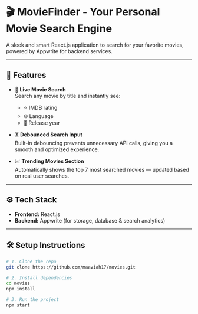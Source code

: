# 🎬 MovieFinder - Your Personal Movie Search Engine

A sleek and smart React.js application to search for your favorite movies, powered by Appwrite for backend services.

---

## 🚀 Features

- 🔎 **Live Movie Search**  
  Search any movie by title and instantly see:
  - ⭐ IMDB rating  
  - 🌐 Language  
  - 📅 Release year

- ⏳ **Debounced Search Input**  
  Built-in debouncing prevents unnecessary API calls, giving you a smooth and optimized experience.

- 📈 **Trending Movies Section**  
  Automatically shows the top 7 most searched movies — updated based on real user searches.

---

## ⚙️ Tech Stack

- **Frontend:** React.js  
- **Backend:** Appwrite (for storage, database & search analytics)


---

## 🛠️ Setup Instructions

```bash
# 1. Clone the repo
git clone https://github.com/maaviah17/movies.git

# 2. Install dependencies
cd movies
npm install

# 3. Run the project
npm start
